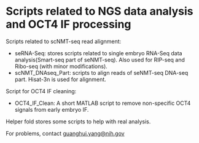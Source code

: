 # Scripts related to NGS data analysis and OCT4 IF processing
Scripts related to scNMT-seq read alignment:

* seRNA-Seq: stores scripts related to single embryo RNA-Seq data analysis(Smart-seq part of seNMT-seq). Also used for RIP-seq and Ribo-seq (with minor modifications).
* scNMT_DNAseq_Part: scripts to align reads of seNMT-seq DNA-seq part. Hisat-3n is used for alignment.

Script for OCT4 IF cleaning:

* OCT4_IF_Clean: A short MATLAB script to remove non-specific OCT4 signals from early embryo IF.

Helper fold stores some scripts to help with real analysis.

For problems, contact guanghui.yang@nih.gov
